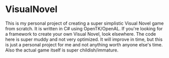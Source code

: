 # VisualNovel

This is my personal project of creating a super simplistic Visual Novel game from scratch.  It is written in C# using OpenTK/OpenAL.  If you're looking for a framework to create your own Visual Novel, look elsewhere.  The code here is super muddy and not very optimized.  It will improve in time, but this is just a personal project for me and not anything worth anyone else's time.  Also the actual game itself is super childish/immature.